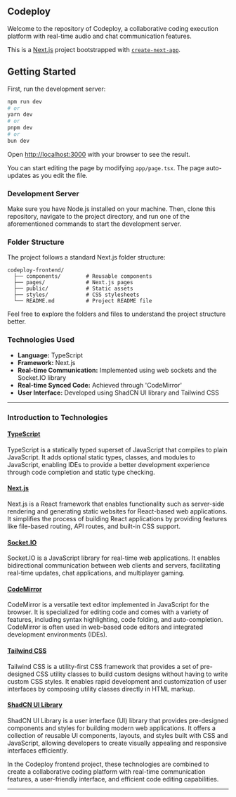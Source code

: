 ## Codeploy 

Welcome to the  repository of Codeploy, a collaborative coding execution platform with real-time audio and chat communication features.

This is a [Next.js](https://nextjs.org/) project bootstrapped with [`create-next-app`](https://github.com/vercel/next.js/tree/canary/packages/create-next-app).

## Getting Started

First, run the development server:

```bash
npm run dev
# or
yarn dev
# or
pnpm dev
# or
bun dev
```

Open [http://localhost:3000](http://localhost:3000) with your browser to see the result.

You can start editing the page by modifying `app/page.tsx`. The page auto-updates as you edit the file.

### Development Server

Make sure you have Node.js installed on your machine. Then, clone this repository, navigate to the project directory, and run one of the aforementioned commands to start the development server.

### Folder Structure

The project follows a standard Next.js folder structure:

```
codeploy-frontend/
  ├── components/        # Reusable components
  ├── pages/             # Next.js pages
  ├── public/            # Static assets
  ├── styles/            # CSS stylesheets
  └── README.md          # Project README file
```

Feel free to explore the folders and files to understand the project structure better.





### Technologies Used

- **Language:** TypeScript
- **Framework:** Next.js
- **Real-time Communication:** Implemented using web sockets and the Socket.IO library
- **Real-time Synced Code:** Achieved through 'CodeMirror'
- **User Interface:** Developed using ShadCN UI library and Tailwind CSS


---

### Introduction to Technologies

#### [TypeScript](https://www.typescriptlang.org/)

TypeScript is a statically typed superset of JavaScript that compiles to plain JavaScript. It adds optional static types, classes, and modules to JavaScript, enabling IDEs to provide a better development experience through code completion and static type checking.

#### [Next.js](https://nextjs.org/docs)

Next.js is a React framework that enables functionality such as server-side rendering and generating static websites for React-based web applications. It simplifies the process of building React applications by providing features like file-based routing, API routes, and built-in CSS support.

#### [Socket.IO](https://socket.io/)

Socket.IO is a JavaScript library for real-time web applications. It enables bidirectional communication between web clients and servers, facilitating real-time updates, chat applications, and multiplayer gaming.

#### [CodeMirror](https://codemirror.net/)

CodeMirror is a versatile text editor implemented in JavaScript for the browser. It is specialized for editing code and comes with a variety of features, including syntax highlighting, code folding, and auto-completion. CodeMirror is often used in web-based code editors and integrated development environments (IDEs).

#### [Tailwind CSS](https://tailwindcss.com/)

Tailwind CSS is a utility-first CSS framework that provides a set of pre-designed CSS utility classes to build custom designs without having to write custom CSS styles. It enables rapid development and customization of user interfaces by composing utility classes directly in HTML markup.

#### [ShadCN UI Library](https://ui.shadcn.com/)

ShadCN UI Library is a user interface (UI) library that provides pre-designed components and styles for building modern web applications. It offers a collection of reusable UI components, layouts, and styles built with CSS and JavaScript, allowing developers to create visually appealing and responsive interfaces efficiently.

In the Codeploy frontend project, these technologies are combined to create a collaborative coding platform with real-time communication features, a user-friendly interface, and efficient code editing capabilities.

---

